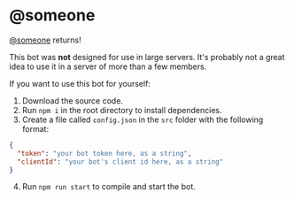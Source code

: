 # @someone
 [@someone](https://www.youtube.com/watch?v=BeG5FqTpl9U) returns!

This bot was **not** designed for use in large servers. It's probably not a great idea to use it in a server of more than a few members.

If you want to use this bot for yourself:
1. Download the source code.
2. Run `npm i` in the root directory to install dependencies.
3. Create a file called `config.json` in the `src`    folder with the following format:
  ```json
  {
    "token": "your bot token here, as a string",
    "clientId": "your bot's client id here, as a string"
  }
  ```
4. Run `npm run start` to compile and start the bot.
